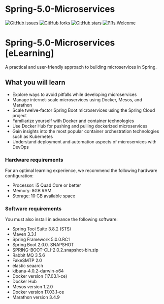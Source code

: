 # Spring-5.0-Microservices
[![GitHub issues](https://img.shields.io/github/issues/TrainingByPackt/Spring-5.0-Microservices-elearning.svg)](https://github.com/TrainingByPackt/Spring-5.0-Microservices-elearning/issues)
[![GitHub forks](https://img.shields.io/github/forks/TrainingByPackt/Spring-5.0-Microservices-elearning.svg)](https://github.com/TrainingByPackt/Spring-5.0-Microservices-elearning/network)
[![GitHub stars](https://img.shields.io/github/stars/TrainingByPackt/Spring-5.0-Microservices-elearning.svg)](https://github.com/TrainingByPackt/Spring-5.0-Microservices-elearning/stargazers)
[![PRs Welcome](https://img.shields.io/badge/PRs-welcome-brightgreen.svg)](https://github.com/TrainingByPackt/Spring-5.0-Microservices-elearning/pulls)


# Spring-5.0-Microservices [eLearning]
A practical and user-friendly approach to building microservices in Spring.

## What you will learn
* Explore ways to avoid pitfalls while developing microservices
* Manage internet-scale microservices using Docker, Mesos, and Marathon
* Scale twelve-factor Spring Boot microservices using the Spring Cloud project
* Familiarize yourself with Docker and container technologies
* Use Docker Hub for pushing and pulling dockerized microservices
* Gain insights into the most popular container orchestration technologies such as Kubernetes
* Understand deployment and automation aspects of microservices with DevOps

### Hardware requirements
For an optimal learning experience, we recommend the following hardware configuration:
* Processor: i5 Quad Core or better
* Memory: 8GB RAM
* Storage: 10 GB available space

### Software requirements
You must also install in advance the following software:
* Spring Tool Suite 3.8.2 (STS)
* Maven 3.3.1
* Spring Framework 5.0.0.RC1
* Spring Boot 2.0.0. SNAPSHOT
* SPRING-BOOT-CLI-2.0.2.snapshot-bin.zip
* Rabbit MQ 3.5.6
* FakeSMTP 2.0
* elastic seaarch
* kibana-4.0.2-darwin-x64
* Docker version (17.03.1-ce)
* Docker Hub
* Mesos version 1.2.0
* Docker version 17.03.1-ce
* Marathon version 3.4.9
  
